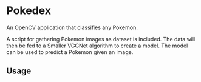 # Pokedex

An OpenCV application that classifies any Pokemon.

A script for gathering Pokemon images as dataset is included. The data will then be fed to a Smaller VGGNet algorithm to create a model. The model can be used to predict a Pokemon given an image.

## Usage

